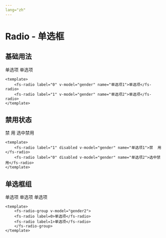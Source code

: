 ```yaml
---
lang="zh"
---
```


# Radio - 单选框

## 基础用法

<div style="margin-top: 15px;">
    <fs-radio label="1" v-model="gender" name="单选项1">单选项</fs-radio>
    <fs-radio label="0" v-model="gender" name="单选项2">单选项</fs-radio>
</div>

<script>
export default {
  data() {
    return {
      gender: '0',
      gender1: '0',
      gender2: '1',
    }
  },
  methods: {
  }

};
</script>

```vue
<template>
    <fs-radio label="0" v-model="gender" name="单选项1">单选项</fs-radio>
    <fs-radio label="1" v-model="gender" name="单选项2">单选项</fs-radio>
</template>
```

## 禁用状态

<div style="margin-top: 15px;">
    <fs-radio label="1" disabled v-model="gender1" name="单选项1">禁  用</fs-radio>
    <fs-radio label="0" disabled v-model="gender1" name="单选项2">选中禁用</fs-radio>
</div>

```vue
<template> 
    <fs-radio label="1" disabled v-model="gender" name="单选项1">禁  用</fs-radio>
    <fs-radio label="0" disabled v-model="gender" name="单选项2">选中禁用</fs-radio>
</template>
```

## 单选框组 

<div style="margin-top: 15px;">
    <fs-radio-group v-model="gender2">
    <fs-radio label=0>单选项</fs-radio>
    <fs-radio label=1>单选项</fs-radio>
    <fs-radio label=2>单选项</fs-radio>
    </fs-radio-group>
</div>

```vue
<template>
    <fs-radio-group v-model="gender2">
    <fs-radio label=0>单选项</fs-radio>
    <fs-radio label=1>单选项</fs-radio>
    </fs-radio-group>
</template>
```